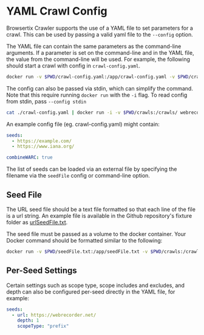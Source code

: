 # YAML Crawl Config

Browsertix Crawler supports the use of a YAML file to set parameters for a crawl. This can be used by passing a valid yaml file to the `--config` option.

The YAML file can contain the same parameters as the command-line arguments. If a parameter is set on the command-line and in the YAML file, the value from the command-line will be used. For example, the following should start a crawl with config in `crawl-config.yaml`.

```sh
docker run -v $PWD/crawl-config.yaml:/app/crawl-config.yaml -v $PWD/crawls:/crawls/ webrecorder/browsertrix-crawler crawl --config /app/crawl-config.yaml
```

The config can also be passed via stdin, which can simplify the command. Note that this require running `docker run` with the `-i` flag. To read config from stdin, pass `--config stdin`

```sh
cat ./crawl-config.yaml | docker run -i -v $PWD/crawls:/crawls/ webrecorder/browsertrix-crawler crawl --config stdin
```

An example config file (eg. crawl-config.yaml) might contain:

```yaml
seeds:
  - https://example.com/
  - https://www.iana.org/

combineWARC: true
```

The list of seeds can be loaded via an external file by specifying the filename via the `seedFile` config or command-line option.

## Seed File

The URL seed file should be a text file formatted so that each line of the file is a url string. An example file is available in the Github repository's fixture folder as [urlSeedFile.txt](https://github.com/webrecorder/browsertrix-crawler/blob/main/tests/fixtures/urlSeedFile.txt).

The seed file must be passed as a volume to the docker container. Your Docker command should be formatted similar to the following:

```sh
docker run -v $PWD/seedFile.txt:/app/seedFile.txt -v $PWD/crawls:/crawls/ webrecorder/browsertrix-crawler crawl --seedFile /app/seedFile.txt
```

## Per-Seed Settings

Certain settings such as scope type, scope includes and excludes, and depth can also be configured per-seed directly in the YAML file, for example:

```yaml
seeds:
  - url: https://webrecorder.net/
    depth: 1
    scopeType: "prefix"
```
